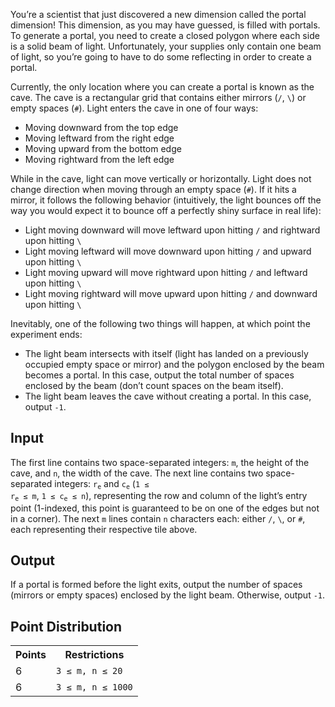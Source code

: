 You’re a scientist that just discovered a new dimension called the portal dimension! This dimension, as you may have guessed, is filled with portals. To generate a portal, you need to create a closed polygon where each side is a solid beam of light. Unfortunately, your supplies only contain one beam of light, so you’re going to have to do some reflecting in order to create a portal.

Currently, the only location where you can create a portal is known as the cave. The cave is a rectangular grid that contains either mirrors (`/`, `\`) or empty spaces (`#`). Light enters the cave in one of four ways:

* Moving downward from the top edge
* Moving leftward from the right edge
* Moving upward from the bottom edge
* Moving rightward from the left edge

While in the cave, light can move vertically or horizontally. Light does not change direction when moving through an empty space (`#`). If it hits a mirror, it follows the following behavior (intuitively, the light bounces off the way you would expect it to bounce off a perfectly shiny surface in real life):

* Light moving downward will move leftward upon hitting `/` and rightward upon hitting `\`
* Light moving leftward will move downward upon hitting `/` and upward upon hitting `\`
* Light moving upward will move rightward upon hitting `/` and leftward upon hitting `\`
* Light moving rightward will move upward upon hitting `/` and downward upon hitting `\`

Inevitably, one of the following two things will happen, at which point the experiment ends:

* The light beam intersects with itself (light has landed on a previously occupied empty space or mirror) and the polygon enclosed by the beam becomes a portal. In this case, output the total number of spaces enclosed by the beam (don’t count spaces on the beam itself).
* The light beam leaves the cave without creating a portal. In this case, output `-1`.

## Input
The first line contains two space-separated integers: `m`, the height of the cave, and `n`, the width of the cave. The next line contains two space-separated integers: <code>r<sub>e</sub></code> and <code>c<sub>e</sub></code> (<code>1 ≤ r<sub>e</sub> ≤ m</code>, <code>1 ≤ c<sub>e</sub> ≤ n</code>), representing the row and column of the light’s entry point (1-indexed, this point is guaranteed to be on one of the edges but not in a corner). The next `m` lines contain `n` characters each: either `/`, `\`, or `#`, each representing their respective tile above.

## Output
If a portal is formed before the light exits, output the number of spaces (mirrors or empty spaces) enclosed by the light beam. Otherwise, output `-1`.

## Point Distribution
<table>
    <tr>
        <th>Points</th>
        <th>Restrictions</th>
    </tr>
    <tr>
        <td>6</td>
        <td><code>3 ≤ m, n ≤ 20</code></td>
    </tr>
    <tr>
        <td>6</td>
        <td><code>3 ≤ m, n ≤ 1000</code></td>
    </tr>
</table>
